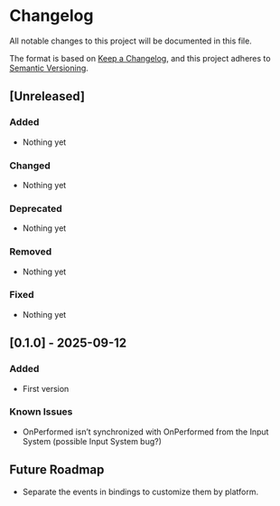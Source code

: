 # Changelog

All notable changes to this project will be documented in this file.

The format is based on [Keep a Changelog](https://keepachangelog.com/en/1.0.0/),
and this project adheres to [Semantic Versioning](https://semver.org/spec/v2.0.0.html).

## [Unreleased]

### Added
- Nothing yet

### Changed
- Nothing yet

### Deprecated
- Nothing yet

### Removed
- Nothing yet

### Fixed
- Nothing yet

## [0.1.0] - 2025-09-12

### Added
- First version

### Known Issues
- OnPerformed isn’t synchronized with OnPerformed from the Input System (possible Input System bug?)

## Future Roadmap

- Separate the events in bindings to customize them by platform.